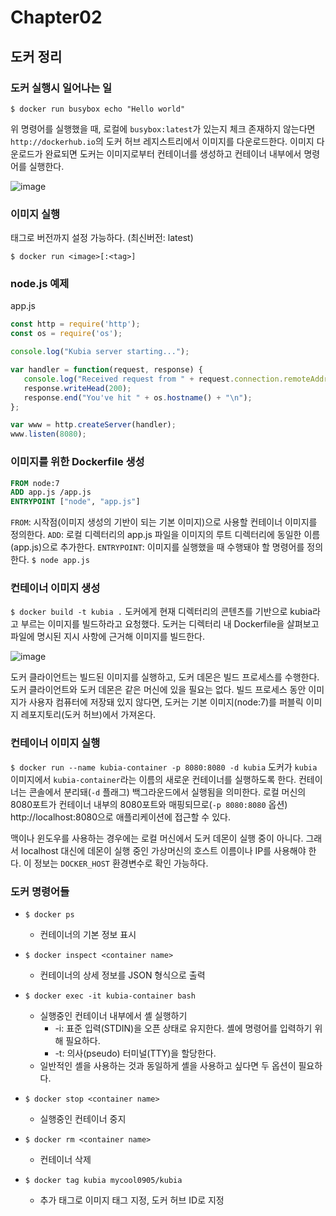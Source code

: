 # Chapter02


## 도커 정리


### 도커 실행시 일어나는 일

```$ docker run busybox echo "Hello world" ```

위 명령어를 실행했을 때, 로컬에 `busybox:latest`가 있는지 체크
존재하지 않는다면 `http://dockerhub.io`의 도커 허브 레지스트리에서 이미지를 다운로드한다.
이미지 다운로드가 완료되면 도커는 이미지로부터 컨테이너를 생성하고 컨테이너 내부에서 명령어를 실행한다.

![image](https://drek4537l1klr.cloudfront.net/luksa/Figures/02fig01_alt.jpg)


### 이미지 실행

태그로 버전까지 설정 가능하다. (최신버전: latest)

```$ docker run <image>[:<tag>]```


 ### node.js 예제

app.js

 ```javascript
const http = require('http');
const os = require('os');

console.log("Kubia server starting...");

var handler = function(request, response) {
    console.log("Received request from " + request.connection.remoteAddress);
    response.writeHead(200);
    response.end("You've hit " + os.hostname() + "\n");
};

var www = http.createServer(handler);
www.listen(8080);
 ```


 ### 이미지를 위한 Dockerfile 생성

 ```Dockerfile
FROM node:7
ADD app.js /app.js
ENTRYPOINT ["node", "app.js"]
 ```

 `FROM`: 시작점(이미지 생성의 기반이 되는 기본 이미지)으로 사용할 컨테이너 이미지를 정의한다.
 `ADD`: 로컬 디렉터리의 app.js 파일을 이미지의 루트 디렉터리에 동일한 이름(app.js)으로 추가한다.
 `ENTRYPOINT`: 이미지를 실행했을 때 수행돼야 할 명령어를 정의한다. ```$ node app.js```


 ### 컨테이너 이미지 생성

```$ docker build -t kubia .```
도커에게 현재 디렉터리의 콘텐츠를 기반으로 kubia라고 부르는 이미지를 빌드하라고 요청했다.
도커는 디렉터리 내 Dockerfile을 살펴보고 파일에 명시된 지시 사항에 근거해 이미지를 빌드한다.

![image](https://drek4537l1klr.cloudfront.net/luksa/Figures/02fig02_alt.jpg)

도커 클라이언트는 빌드된 이미지를 실행하고, 도커 데몬은 빌드 프로세스를 수행한다.
도커 클라이언트와 도커 데몬은 같은 머신에 있을 필요는 없다.
빌드 프로세스 동안 이미지가 사용자 컴퓨터에 저장돼 있지 않다면, 도커는 기본 이미지(node:7)를 퍼블릭 이미지 레포지토리(도커 허브)에서 가져온다.


### 컨테이너 이미지 실행

```$ docker run --name kubia-container -p 8080:8080 -d kubia```
도커가 `kubia` 이미지에서 `kubia-container`라는 이름의 새로운 컨테이너를 실행하도록 한다.
컨테이너는 콘솔에서 분리돼(`-d` 플래그) 백그라운드에서 실행됨을 의미한다. 로컬 머신의 8080포트가 컨테이너 내부의 8080포트와 매핑되므로(`-p 8080:8080` 옵션) http://localhost:8080으로 애플리케이션에 접근할 수 있다.

맥이나 윈도우를 사용하는 경우에는 로컬 머신에서 도커 데몬이 실행 중이 아니다. 그래서 localhost 대신에 데몬이 실행 중인 가상머신의 호스트 이름이나 IP를 사용해야 한다. 이 정보는 `DOCKER_HOST` 환경변수로 확인 가능하다.


### 도커 명령어들

- ```$ docker ps```
  + 컨테이너의 기본 정보 표시
  
- ```$ docker inspect <container name>```
  + 컨테이너의 상세 정보를 JSON 형식으로 출력

- ```$ docker exec -it kubia-container bash```
  + 실행중인 컨테이너 내부에서 셸 실행하기
    * -i: 표준 입력(STDIN)을 오픈 상태로 유지한다. 셸에 명령어를 입력하기 위해 필요하다.
    * -t: 의사(pseudo) 터미널(TTY)을 할당한다.
  + 일반적인 셸을 사용하는 것과 동일하게 셸을 사용하고 싶다면 두 옵션이 필요하다.

- ```$ docker stop <container name>```
  + 실행중인 컨테이너 중지

- ```$ docker rm <container name>```
  + 컨테이너 삭제

- ```$ docker tag kubia mycool0905/kubia```
  + 추가 태그로 이미지 태그 지정, 도커 허브 ID로 지정


